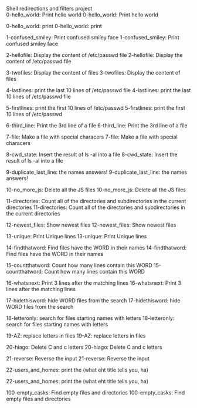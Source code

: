 Shell redirections and filters project   
0-hello_world: Print hello world
0-hello_world: Print hello world

0-hello_world: print
0-hello_world: print

1-confused_smiley: Print confused smiley face
1-confused_smiley: Print confused smiley face

2-hellofile: Display the content of /etc/passwd file 
2-hellofile: Display the content of /etc/passwd file 

3-twofiles: Display the content of files
3-twofiles: Display the content of files

4-lastlines: print the last 10 lines of /etc/passwd file 
4-lastlines: print the last 10 lines of /etc/passwd file 

5-firstlines: print the first 10 lines of /etc/passwd
5-firstlines: print the first 10 lines of /etc/passwd

6-third_line: Print the 3rd line of a file
6-third_line: Print the 3rd line of a file

7-file: Make a file with special characers
7-file: Make a file with special characers

8-cwd_state: Insert the result of ls -al into a file
8-cwd_state: Insert the result of ls -al into a file

9-duplicate_last_line: the names answers!
9-duplicate_last_line: the names answers!

10-no_more_js: Delete all the JS files
10-no_more_js: Delete all the JS files

11-directories: Count all of the directories and subdirectories in the current directories
11-directories: Count all of the directories and subdirectories in the current directories

12-newest_files: Show newest files 
12-newest_files: Show newest files 

13-unique: Print Unique lines
13-unique: Print Unique lines

14-findthatword: Find files have the WORD in their names
14-findthatword: Find files have the WORD in their names

15-countthatword: Count how many lines contain this WORD 
15-countthatword: Count how many lines contain this WORD 

16-whatsnext: Print 3 lines after the matching lines
16-whatsnext: Print 3 lines after the matching lines

17-hidethisword: hide WORD files from the search 
17-hidethisword: hide WORD files from the search 

18-letteronly: search for files starting names with letters
18-letteronly: search for files starting names with letters

19-AZ: replace letters in files
19-AZ: replace letters in files

20-hiago: Delete C and c letters
20-hiago: Delete C and c letters

21-reverse: Reverse the input
21-reverse: Reverse the input

22-users_and_homes: print the (what eht title tells you, ha)

22-users_and_homes: print the (what eht title tells you, ha)


100-empty_casks: Find empty files and directories
100-empty_casks: Find empty files and directories

